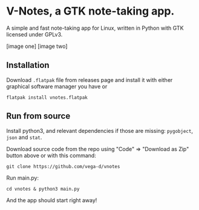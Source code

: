 # V-Notes, a GTK note-taking app.

A simple and fast note-taking app for Linux, written in Python with GTK licensed under GPLv3.

[image one]
[image two]

## Installation
Download `.flatpak` file from releases page and install it with either graphical software manager you have or
```commandline
flatpak install vnotes.flatpak
```


## Run from source

Install python3, and relevant dependencies if those are missing: `pygobject`, `json` and `stat`. 

Download source code from the repo using "Code" => "Download as Zip" button above or with this command:
```commandline 
git clone https://github.com/vega-d/vnotes
```

Run main.py:
```commandline
cd vnotes & python3 main.py
```

And the app should start right away!
